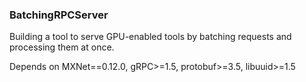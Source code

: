 ### BatchingRPCServer
Building a tool to serve GPU-enabled tools by batching requests and processing them at once.

Depends on MXNet==0.12.0, gRPC>=1.5, protobuf>=3.5, libuuid>=1.5
